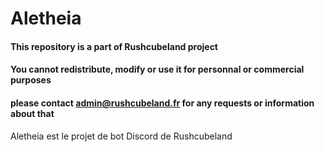 # Aletheia

#### This repository is a part of Rushcubeland project
#### You cannot redistribute, modify or use it for personnal or commercial purposes
#### please contact admin@rushcubeland.fr for any requests or information about that

Aletheia est le projet de bot Discord de Rushcubeland

